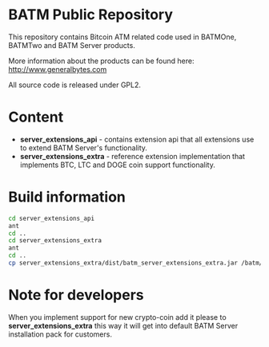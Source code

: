 BATM Public Repository
===========

This repository contains Bitcoin ATM related code used in BATMOne, BATMTwo and BATM Server products.

More information about the products can be found here: http://www.generalbytes.com


All source code is released under GPL2.

Content
=======
* **server_extensions_api** - contains extension api that all extensions use to extend BATM Server's functionality.
* **server_extensions_extra** - reference extension implementation that implements BTC, LTC and DOGE coin support functionality.

Build information
=================
```bash
cd server_extensions_api
ant
cd ..
cd server_extensions_extra
ant
cd ..
cp server_extensions_extra/dist/batm_server_extensions_extra.jar /batm/app/master/extensions/
```

Note for developers
==========
When you implement support for new crypto-coin add it please to **server_extensions_extra** this way it will get into default BATM Server installation pack for customers.
